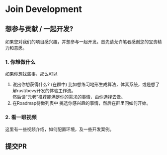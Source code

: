
# Join Development

## 想参与贡献 / 一起开发?

如果您对我们的项目感兴趣，并想参与一起开发。首先请允许笔者感谢您的宝贵精力和意愿。

<!-- ::: tip 一些废话
然而笔者不打算给出固定工资或薪水，因为我还没什么钱 给钱对我不是长久之计 甚至过段时间我可能还要打工为生。

但我想你们的付出有所回报，所以我想尽可能的让你们得到想要的 比如
::: -->

### 1. 你想做什么

如果你想找些事，那么可以
1. 说出你想获得什么? (在群中) 比如想练习地形生成算法，体素系统，或是想了解rust/bevy开发的体验工作流。  
然后请“元老”推荐能满足你的需求的事情，由你选择去做。
2. 在Roadmap待做列表中 挑选你感兴趣的事情，然后在群里问如何开始。



### 2. 看一眼视频

这里有一些视频介绍，如何配置环境，及一些开发案例。


## 提交PR


